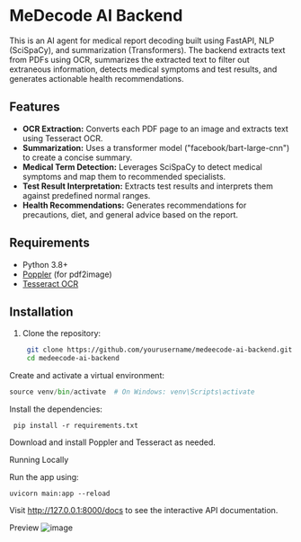 # MeDecode AI Backend

This is an AI agent for medical report decoding built using FastAPI, NLP (SciSpaCy), and summarization (Transformers). The backend extracts text from PDFs using OCR, summarizes the extracted text to filter out extraneous information, detects medical symptoms and test results, and generates actionable health recommendations.

## Features
- **OCR Extraction:** Converts each PDF page to an image and extracts text using Tesseract OCR.
- **Summarization:** Uses a transformer model ("facebook/bart-large-cnn") to create a concise summary.
- **Medical Term Detection:** Leverages SciSpaCy to detect medical symptoms and map them to recommended specialists.
- **Test Result Interpretation:** Extracts test results and interprets them against predefined normal ranges.
- **Health Recommendations:** Generates recommendations for precautions, diet, and general advice based on the report.

## Requirements
- Python 3.8+
- [Poppler](https://poppler.freedesktop.org/) (for pdf2image)
- [Tesseract OCR](https://github.com/tesseract-ocr/tesseract)

## Installation
1. Clone the repository:
   ```bash
    git clone https://github.com/yourusername/medeecode-ai-backend.git
    cd medeecode-ai-backend

  Create and activate a virtual environment:

``` python -m venv venv
source venv/bin/activate  # On Windows: venv\Scripts\activate

```
Install the dependencies:

   ``` pip install -r requirements.txt``` 

 Download and install Poppler and Tesseract as needed.

Running Locally

Run the app using:

```
uvicorn main:app --reload
```
Visit http://127.0.0.1:8000/docs to see the interactive API documentation.

Preview 
![image](https://github.com/user-attachments/assets/9474a3fd-0401-4052-b2f3-7ab731467ec5)

